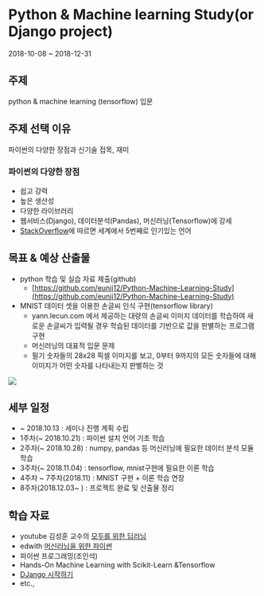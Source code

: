 # Python & Machine learning Study(or Django project)
2018-10-08 ~ 2018-12-31
## 주제
python & machine learning (tensorflow) 입문 

## 주제 선택 이유
파이썬의 다양한 장점과 신기술 접목, 재미

### 파이썬의 다양한 장점
- 쉽고 강력
- 높은 생산성
- 다양한 라이브러리
- 웹서비스(Django), 데이터분석(Pandas), 머신러닝(Tensorflow)에 강세 
- [StackOverflow](https://insights.stackoverflow.com/survey/2017?utm_source=so-owned&utm_medium=blog&utm_campaign=dev-survey-2017&utm_content=blog-link)에 따르면 세계에서 5번째로 인기있는 언어


## 목표 & 예상 산출물
- python 학습 및 실습 자료 제출(github)
 	- [https://github.com/eunji12/Python-Machine-Learning-Study](https://github.com/eunji12/Python-Machine-Learning-Study)  
- MNIST 데이터 셋을 이용한 손글씨 인식 구현(tensorflow library)
	- yann.lecun.com 에서 제공하는 대량의 손글씨 이미지 데이터를 학습하여 새로운 손글씨가 입력될 경우 학습된 데이터를 기반으로 값을 판별하는 프로그램 구현  
	- 머신러닝의 대표적 입문 문제
	- 필기 숫자들의 28x28 픽셀 이미지를 보고, 0부터 9까지의 모든 숫자들에 대해 이미지가 어떤 숫자를 나타내는지 판별하는 것

<img src="https://tensorflowkorea.gitbooks.io/tensorflow-kr/content/g3doc/images/mnist_digits.png"/>  
	
## 세부 일정

- ~ 2018.10.13 : 세미나 진행 계획 수립
- 1주차(~ 2018.10.21) : 파이썬 설치 언어 기초 학습
- 2주차(~ 2018.10.28) : numpy, pandas 등 머신러닝에 필요한 데이터 분석 모듈 학습
- 3주차(~ 2018.11.04) : tensorflow, mnist구현에 필요한 이론 학습
- 4주차 ~ 7주차(2018.11) : MNIST 구현 + 이론 학습 연장
- 8주차(2018.12.03~ ) : 프로젝트 완료 및 산출물 정리 

## 학습 자료
- youtube 김성훈 교수의 [모두를 위한 딥러닝](https://www.youtube.com/playlist?list=PLlMkM4tgfjnLSOjrEJN31gZATbcj_MpUm)
- edwith [머신러닝을 위한 파이썬](https://www.edwith.org/aipython)
- 파이썬 프로그래밍(조인석)
- Hands-On Machine Learning with Scikit-Learn &Tensorflow
- [DJango 시작하기](http://heiswed.tistory.com/entry/%EC%9E%A5%EA%B3%A0-%EA%B0%9C%EB%B0%9C-%ED%99%98%EA%B2%BD-%EC%9D%B4%ED%81%B4%EB%A6%BD%EC%8A%A4-%EC%84%A4%EC%B9%98-%EB%B0%8F-%EC%84%A4%EC%A0%95%ED%95%98%EA%B8%B0?category=616442)
-  etc.,

